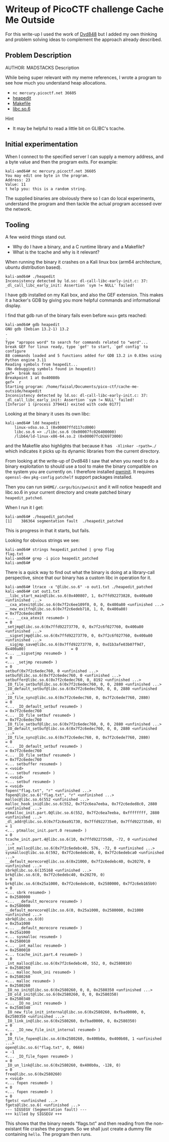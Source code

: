 # Writeup of PicoCTF challenge Cache Me Outside

For this write-up I used the work of [Dvd848](https://github.com/Dvd848/CTFs/blob/master/2021_picoCTF/Cache_Me_Outside.md) but I added my own thinking and problem solving ideas to complement the approach already described.

## Problem Description

AUTHOR: MADSTACKS
Description

While being super relevant with my meme references, I wrote a program to see how much you understand heap allocations. 

- `nc mercury.picoctf.net 36605`
- [heapedit](./heapedit) 
- [Makefile](./Makefile)
- [libc.so.6](./libc.so.6)

Hint
- It may be helpful to read a little bit on GLIBC's tcache.

## Initial experimentation

When I connect to the specified server I can supply a memory address, and a byte value and then the program exits.  For example:

```
kali-amd64# nc mercury.picoctf.net 36605
You may edit one byte in the program.
Address: 23
Value: 11
t help you: this is a random string.
```

The supplied binaries are obviously there so I can do local experiments, understand the program and then tackle the actual program accessed over the network.

## Tooling

A few weird things stand out.
- Why do I have a binary, and a C runtime library and a Makefile?
- What is the tcache and why is it relevant?

When running the binary it crashes on a Kali linux box (arm64 architecture, ubuntu distribution based).

```
kali-amd64# ./heapedit
Inconsistency detected by ld.so: dl-call-libc-early-init.c: 37: _dl_call_libc_early_init: Assertion `sym != NULL' failed!
```

I have gdb installed on my Kali box, and also the GEF extension.  This makes it a hacker's GDB by giving you more helpful commands and informational display.

I find that gdb run of the binary fails even before `main` gets reached:

```
kali-amd64# gdb heapedit
GNU gdb (Debian 13.2-1) 13.2
.
.
Type "apropos word" to search for commands related to "word"...
break GEF for linux ready, type `gef' to start, `gef config' to configure
88 commands loaded and 5 functions added for GDB 13.2 in 0.03ms using Python engine 3.11
Reading symbols from heapedit...
(No debugging symbols found in heapedit)
gef➤  break main
Breakpoint 1 at 0x40080b
gef➤  r
Starting program: /home/faisal/Documents/pico-ctf/cache-me-outside/heapedit 
Inconsistency detected by ld.so: dl-call-libc-early-init.c: 37: _dl_call_libc_early_init: Assertion `sym != NULL' failed!
[Inferior 1 (process 379441) exited with code 0177]
```

Looking at the binary it uses its own libc:
```
kali-amd64# ldd heapedit
	linux-vdso.so.1 (0x00007ffd117cd000)
	libc.so.6 => ./libc.so.6 (0x00007fc026400000)
	/lib64/ld-linux-x86-64.so.2 (0x00007fc026973000)
```

and the Makefile also highlights that because it has
` -Xlinker -rpath=./` which indicates it picks up its dynamic libraries from the current directory.

From looking at the write-up of Dvd848 I saw that when you need to do a binary exploitation to should use a tool to make the binary compatible on the system you are currently on.  I therefore installed [pwninit](https://github.com/io12/pwninit).  It requires `openssl-dev` `pkg-config` `patchelf` support packages installed.

Then you can run `$HOME/.cargo/bin/pwninit` and it will notice heapedit and libc.so.6 in your current directory and create patched binary `heapedit_patched`.

When I run it I get:
```
kali-amd64# ./heapedit_patched 
[1]    386364 segmentation fault  ./heapedit_patched
```

This is progress in that it starts, but fails.

Looking for obvious strings we see:
```
kali-amd64# strings heapedit_patched | grep flag
flag.txt
kali-amd64# grep -i pico heapedit_patched 
kali-amd64# 
```

There is a quick way to find out what the binary is doing at a library-call perspective, since that our binary has a custom libc in operation for it.

```
kali-amd64# ltrace -x "@libc.so.6" -o out1.txt ./heapedit_patched 
kali-amd64# cat out1.txt
__libc_start_main@libc.so.6(0x400807, 1, 0x7ffd92273828, 0x400a80 <unfinished ...>
__cxa_atexit@libc.so.6(0x7f2c6ee109f0, 0, 0, 0x400a80 <unfinished ...>
__new_exitfn@libc.so.6(0x7f2c6edeb718, 1, 0, 0x400a80)                                      = 0x7f2c6edecd90
<... __cxa_atexit resumed> )                                                                = 0
_setjmp@libc.so.6(0x7ffd92273770, 0, 0x7f2c6f027760, 0x400a80 <unfinished ...>
__sigsetjmp@libc.so.6(0x7ffd92273770, 0, 0x7f2c6f027760, 0x400a80 <unfinished ...>
__sigjmp_save@libc.so.6(0x7ffd92273770, 0, 0xd1b3afe03b07f9d7, 0x400a80)                    = 0
<... __sigsetjmp resumed> )                                                                 = 0
<... _setjmp resumed> )                                                                     = 0
setbuf(0x7f2c6edec760, 0 <unfinished ...>
setbuf@libc.so.6(0x7f2c6edec760, 0 <unfinished ...>
setbuffer@libc.so.6(0x7f2c6edec760, 0, 8192 <unfinished ...>
_IO_file_setbuf@libc.so.6(0x7f2c6edec760, 0, 0, 2880 <unfinished ...>
_IO_default_setbuf@libc.so.6(0x7f2c6edec760, 0, 0, 2880 <unfinished ...>
_IO_file_sync@libc.so.6(0x7f2c6edec760, 0, 0x7f2c6ede7760, 2880)                            = 0
<... _IO_default_setbuf resumed> )                                                          = 0x7f2c6edec760
<... _IO_file_setbuf resumed> )                                                             = 0x7f2c6edec760
_IO_file_setbuf@libc.so.6(0x7f2c6edec760, 0, 0, 2880 <unfinished ...>
_IO_default_setbuf@libc.so.6(0x7f2c6edec760, 0, 0, 2880 <unfinished ...>
_IO_file_sync@libc.so.6(0x7f2c6edec760, 0, 0x7f2c6ede7760, 2880)                            = 0
<... _IO_default_setbuf resumed> )                                                          = 0x7f2c6edec760
<... _IO_file_setbuf resumed> )                                                             = 0x7f2c6edec760
<... setbuffer resumed> )                                                                   = <void>
<... setbuf resumed> )                                                                      = <void>
<... setbuf resumed> )                                                                      = <void>
fopen("flag.txt", "r" <unfinished ...>
fopen@libc.so.6("flag.txt", "r" <unfinished ...>
malloc@libc.so.6(552 <unfinished ...>
malloc_hook_ini@libc.so.6(552, 0x7f2c6ea7eeba, 0x7f2c6eded8c0, 2880 <unfinished ...>
ptmalloc_init.part.0@libc.so.6(552, 0x7f2c6ea7eeba, 0xffffffff, 2880 <unfinished ...>
_dl_addr@libc.so.6(0x7f2c6ea91730, 0x7ffd922735e0, 0x7ffd922735d0, 0)                       = 1
<... ptmalloc_init.part.0 resumed> )                                                        = 0
tcache_init.part.4@libc.so.6(10, 0x7ffd922735d8, -72, 0 <unfinished ...>
_int_malloc@libc.so.6(0x7f2c6edebc40, 576, -72, 0 <unfinished ...>
sysmalloc@libc.so.6(592, 0x7f2c6edebc40, 0, 0x7f2c6edebca0 <unfinished ...>
__default_morecore@libc.so.6(0x21000, 0x7f2c6edebc40, 0x20270, 0 <unfinished ...>
sbrk@libc.so.6(135168 <unfinished ...>
brk@libc.so.6(0, 0x7f2c6edebc40, 0x20270, 0)                                                = 0
brk@libc.so.6(0x25a1000, 0x7f2c6edebc40, 0x2580000, 0x7f2c6eb165b9)                         = 0
<... sbrk resumed> )                                                                        = 0x2580000
<... __default_morecore resumed> )                                                          = 0x2580000
__default_morecore@libc.so.6(0, 0x25a1000, 0x2580000, 0x21000 <unfinished ...>
sbrk@libc.so.6(0)                                                                           = 0x25a1000
<... __default_morecore resumed> )                                                          = 0x25a1000
<... sysmalloc resumed> )                                                                   = 0x2580010
<... _int_malloc resumed> )                                                                 = 0x2580010
<... tcache_init.part.4 resumed> )                                                          = 0
_int_malloc@libc.so.6(0x7f2c6edebc40, 552, 0, 0x2580010)                                    = 0x2580260
<... malloc_hook_ini resumed> )                                                             = 0x2580260
<... malloc resumed> )                                                                      = 0x2580260
_IO_no_init@libc.so.6(0x2580260, 0, 0, 0x2580350 <unfinished ...>
_IO_old_init@libc.so.6(0x2580260, 0, 0, 0x2580350)                                          = 0x2580340
<... _IO_no_init resumed> )                                                                 = 0x2580340
_IO_new_file_init_internal@libc.so.6(0x2580260, 0xfbad0000, 0, 0x2580350 <unfinished ...>
_IO_link_in@libc.so.6(0x2580260, 0xfbad0000, 0, 0x2580350)                                  = 0
<... _IO_new_file_init_internal resumed> )                                                  = 0
_IO_file_fopen@libc.so.6(0x2580260, 0x400b0a, 0x400b08, 1 <unfinished ...>
open@libc.so.6("flag.txt", 0, 0666)                                                         = -1
<... _IO_file_fopen resumed> )                                                              = 0
_IO_un_link@libc.so.6(0x2580260, 0x400b0a, -128, 0)                                         = 0
free@libc.so.6(0x2580260)                                                                   = <void>
<... fopen resumed> )                                                                       = 0
<... fopen resumed> )                                                                       = 0
fgets( <unfinished ...>
fgets@libc.so.6( <unfinished ...>
--- SIGSEGV (Segmentation fault) ---
+++ killed by SIGSEGV +++
```

This shows that the binary needs "flags.txt" and then reading from the non-existant file crashes the program.  So we shall just create a dummy file containing `hello`.  The program then runs.
